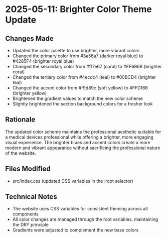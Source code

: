 # 2025-05-11: Brighter Color Theme Update

## Changes Made
- Updated the color palette to use brighter, more vibrant colors
- Changed the primary color from #3a56a7 (darker royal blue) to #4285F4 (brighter royal blue)
- Changed the secondary color from #ff7e67 (coral) to #FF6B6B (brighter coral)
- Changed the tertiary color from #4ecdc4 (teal) to #00BCD4 (brighter teal)
- Changed the accent color from #f9d89c (soft yellow) to #FFD166 (brighter yellow)
- Brightened the gradient values to match the new color scheme
- Slightly brightened the section background colors for a fresher look

## Rationale
The updated color scheme maintains the professional aesthetic suitable for a medical devices professional while offering a brighter, more engaging visual experience. The brighter blues and accent colors create a more modern and vibrant appearance without sacrificing the professional nature of the website.

## Files Modified
- src/index.css (updated CSS variables in the :root selector)

## Technical Notes
- The website uses CSS variables for consistent theming across all components
- All color changes are managed through the root variables, maintaining the DRY principle
- Gradients were adjusted to complement the new base colors
